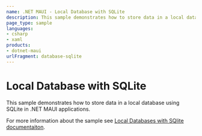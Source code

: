 ```yaml
---
name: .NET MAUI - Local Database with SQLite
description: This sample demonstrates how to store data in a local database using SQLite.
page_type: sample
languages:
- csharp
- xaml
products:
- dotnet-maui
urlFragment: database-sqlite
---
```


# Local Database with SQLite

This sample demonstrates how to store data in a local database using SQLite in .NET MAUI applications.

For more information about the sample see [Local Databases with SQlite documentaiton](https://docs.microsoft.com/dotnet/maui/data-cloud/database-sqlite).

